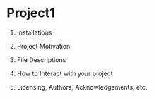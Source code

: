 # Project1
1. Installations

2. Project Motivation

3. File Descriptions

4. How to Interact with your project

5. Licensing, Authors, Acknowledgements, etc.
